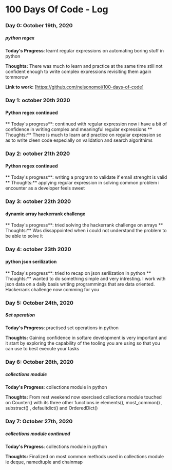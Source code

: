 # 100 Days Of Code - Log

### Day 0: October 19th, 2020
##### python regex

**Today's Progress**: learnt regular expressions on automating boring stuff in python

**Thoughts:** There was much to learn and practice at the same time still not confident enough to write complex expressions revisiting them again tommorow

**Link to work:** [https://github.com/nelsonomoi/100-days-of-code]

### Day 1: october 20th 2020
#### Python regex continued
** Today's progress**: continued with regular expression now i have a bit of confidence in writing complex and meaningful regular expressions
** Thoughts:** There is much to learn and practice on regular expression so as to write cleen code especially on validation and search algorithims

### Day 2: october 21th 2020
#### Python regex continued
** Today's progress**: writing a program to validate if email strenght is valid
** Thoughts:** applying regular expression in solving common problem i encounter as a developer feels sweet

### Day 3: october 22th 2020
#### dynamic array hackerrank challenge
** Today's progress**: tried solving the hackerrank challenge on arrays
** Thoughts:** Was dissappointed when i could not understand the problem to be able to solve it

### Day 4: october 23th 2020
#### python json serilization
** Today's progress**: tried to recap on json serilization in python
** Thoughts:** wanted to do something simple and very intresting. I work with json data on a daily basis writing programmings 
that are data oriented. Hackerrank challenge now comming for you

### Day 5: October 24th, 2020
##### Set operation

**Today's Progress**: practised set operations in python

**Thoughts:** Gaining confidence in softare development is very important and it start by exploring the capability of the tooling you are using so that you can use to best execute your tasks

### Day 6: October 26th, 2020
##### collections module

**Today's Progress**: collections module in python

**Thoughts:** From rest weekend now exercised collections module touched on Counter() with its three other functions ie elements(), most_common() , substract() , defaultdict() and OrderedDict()

### Day 7: October 27th, 2020
##### collections module continued

**Today's Progress**: collections module in python

**Thoughts:** Finalized on most common methods used in collections module ie deque, namedtuple and chainmap

